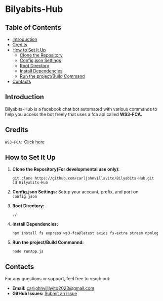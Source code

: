 # Bilyabits-Hub

## Table of Contents
- [Introduction](#introduction)
- [Credits](#credits)
- [How to Set It Up](#how-to-set-it-up)
  - [Clone the Repository](#clone-the-repositoryfor-developmental-use-only)
  - [Config.json Settings](#configjson-settings)
  - [Root Directory](#root-directory)
  - [Install Dependencies](#install-dependencies)
  - [Run the project/Build Command](#run-the-projectbuild-command)
- [Contacts](#contacts)

## Introduction
Bilyabits-Hub is a facebook chat bot automated with various commands to help you access the bot freely that uses a fca api called **WS3-FCA.**


## Credits
`WS3-FCA:`  [Click here](https://www.npmjs.com/package/ws3-fca)

## How to Set It Up
1. **Clone the Repository(For developmental use only):**
   ```
   git clone https://github.com/carljohnvillavito/Bilyabits-Hub.git
   cd Bilyabits-Hub
   ```

2. **Config.json Settings:**
   Setup your account, prefix, and port on `config.json`

3. **Root Directory:**
   ```
   ./
   ```

4. **Install Dependencies:**
   ```
   npm install fs express ws3-fca@latest axios fs-extra stream npmlog
   ```
5. **Run the project/Build Commannd:**
   ```
   node runApp.js
   ```

## Contacts
For any questions or support, feel free to reach out:

- **Email:** carljohnvillavito2023@gmail.com
- **GitHub Issues:** [Submit an issue](https://github.com/carljohnvillavito/autobot-test/issues)
